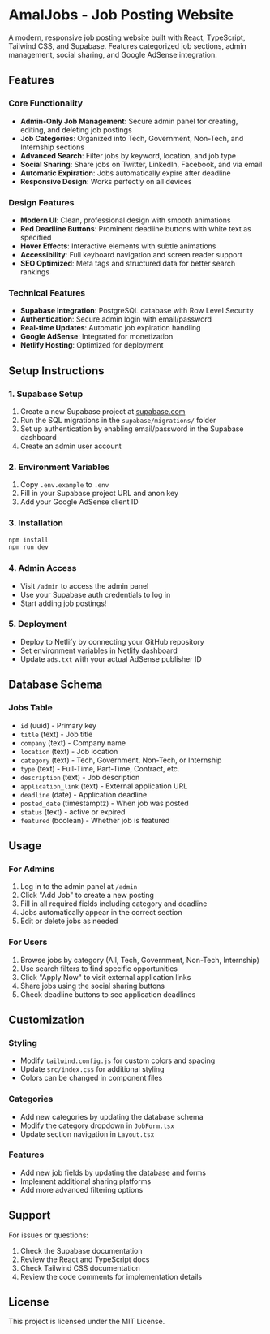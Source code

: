 # AmalJobs - Job Posting Website

A modern, responsive job posting website built with React, TypeScript, Tailwind CSS, and Supabase. Features categorized job sections, admin management, social sharing, and Google AdSense integration.

## Features

### Core Functionality

- **Admin-Only Job Management**: Secure admin panel for creating, editing, and deleting job postings
- **Job Categories**: Organized into Tech, Government, Non-Tech, and Internship sections
- **Advanced Search**: Filter jobs by keyword, location, and job type
- **Social Sharing**: Share jobs on Twitter, LinkedIn, Facebook, and via email
- **Automatic Expiration**: Jobs automatically expire after deadline
- **Responsive Design**: Works perfectly on all devices

### Design Features

- **Modern UI**: Clean, professional design with smooth animations
- **Red Deadline Buttons**: Prominent deadline buttons with white text as specified
- **Hover Effects**: Interactive elements with subtle animations
- **Accessibility**: Full keyboard navigation and screen reader support
- **SEO Optimized**: Meta tags and structured data for better search rankings

### Technical Features

- **Supabase Integration**: PostgreSQL database with Row Level Security
- **Authentication**: Secure admin login with email/password
- **Real-time Updates**: Automatic job expiration handling
- **Google AdSense**: Integrated for monetization
- **Netlify Hosting**: Optimized for deployment

## Setup Instructions

### 1. Supabase Setup

1. Create a new Supabase project at [supabase.com](https://supabase.com)
2. Run the SQL migrations in the `supabase/migrations/` folder
3. Set up authentication by enabling email/password in the Supabase dashboard
4. Create an admin user account

### 2. Environment Variables

1. Copy `.env.example` to `.env`
2. Fill in your Supabase project URL and anon key
3. Add your Google AdSense client ID

### 3. Installation

```bash
npm install
npm run dev
```

### 4. Admin Access

- Visit `/admin` to access the admin panel
- Use your Supabase auth credentials to log in
- Start adding job postings!

### 5. Deployment

- Deploy to Netlify by connecting your GitHub repository
- Set environment variables in Netlify dashboard
- Update `ads.txt` with your actual AdSense publisher ID

## Database Schema

### Jobs Table

- `id` (uuid) - Primary key
- `title` (text) - Job title
- `company` (text) - Company name
- `location` (text) - Job location
- `category` (text) - Tech, Government, Non-Tech, or Internship
- `type` (text) - Full-Time, Part-Time, Contract, etc.
- `description` (text) - Job description
- `application_link` (text) - External application URL
- `deadline` (date) - Application deadline
- `posted_date` (timestamptz) - When job was posted
- `status` (text) - active or expired
- `featured` (boolean) - Whether job is featured

## Usage

### For Admins

1. Log in to the admin panel at `/admin`
2. Click "Add Job" to create a new posting
3. Fill in all required fields including category and deadline
4. Jobs automatically appear in the correct section
5. Edit or delete jobs as needed

### For Users

1. Browse jobs by category (All, Tech, Government, Non-Tech, Internship)
2. Use search filters to find specific opportunities
3. Click "Apply Now" to visit external application links
4. Share jobs using the social sharing buttons
5. Check deadline buttons to see application deadlines

## Customization

### Styling

- Modify `tailwind.config.js` for custom colors and spacing
- Update `src/index.css` for additional styling
- Colors can be changed in component files

### Categories

- Add new categories by updating the database schema
- Modify the category dropdown in `JobForm.tsx`
- Update section navigation in `Layout.tsx`

### Features

- Add new job fields by updating the database and forms
- Implement additional sharing platforms
- Add more advanced filtering options

## Support

For issues or questions:

1. Check the Supabase documentation
2. Review the React and TypeScript docs
3. Check Tailwind CSS documentation
4. Review the code comments for implementation details

## License

This project is licensed under the MIT License.
